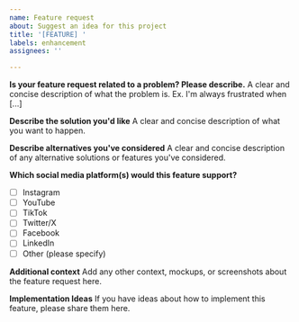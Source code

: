 ```yaml
---
name: Feature request
about: Suggest an idea for this project
title: '[FEATURE] '
labels: enhancement
assignees: ''

---
```


**Is your feature request related to a problem? Please describe.**
A clear and concise description of what the problem is. Ex. I'm always frustrated when [...]

**Describe the solution you'd like**
A clear and concise description of what you want to happen.

**Describe alternatives you've considered**
A clear and concise description of any alternative solutions or features you've considered.

**Which social media platform(s) would this feature support?**
- [ ] Instagram
- [ ] YouTube
- [ ] TikTok
- [ ] Twitter/X
- [ ] Facebook
- [ ] LinkedIn
- [ ] Other (please specify)

**Additional context**
Add any other context, mockups, or screenshots about the feature request here.

**Implementation Ideas**
If you have ideas about how to implement this feature, please share them here.